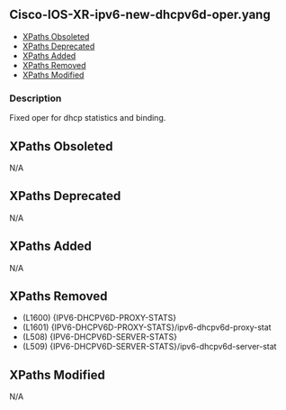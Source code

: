 ## Cisco-IOS-XR-ipv6-new-dhcpv6d-oper.yang

- [XPaths Obsoleted](#xpaths-obsoleted)
- [XPaths Deprecated](#xpaths-deprecated)
- [XPaths Added](#xpaths-added)
- [XPaths Removed](#xpaths-removed)
- [XPaths Modified](#xpaths-modified)

### Description

Fixed oper for dhcp statistics and binding.

## XPaths Obsoleted

N/A

## XPaths Deprecated

N/A

## XPaths Added

N/A

## XPaths Removed

- (L1600)	{IPV6-DHCPV6D-PROXY-STATS}
- (L1601)	{IPV6-DHCPV6D-PROXY-STATS}/ipv6-dhcpv6d-proxy-stat
- (L508)	{IPV6-DHCPV6D-SERVER-STATS}
- (L509)	{IPV6-DHCPV6D-SERVER-STATS}/ipv6-dhcpv6d-server-stat

## XPaths Modified

N/A

